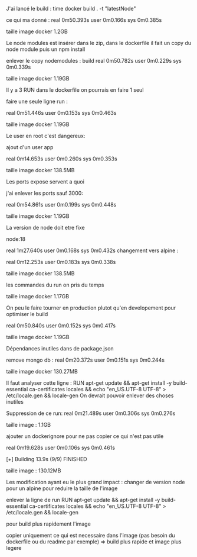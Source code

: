 J'ai lancé le build : 
time docker build . -t "latestNode"

ce qui ma donné : 
real    0m50.393s
user    0m0.166s
sys     0m0.385s

taille image docker 1.2GB

Le node modules est insérer dans le zip, dans le dockerfile il fait un copy du node module puis un npm install

enlever le copy nodemodules :
build
real    0m50.782s
user    0m0.229s
sys     0m0.339s

taille image docker 1.19GB


Il y a 3 RUN dans le dockerfile on pourrais en faire 1 seul

faire une seule ligne run : 

real    0m51.446s
user    0m0.153s
sys     0m0.463s

taille image docker 1.19GB

Le user en root c'est dangereux:

ajout d'un user app

real    0m14.653s
user    0m0.260s
sys     0m0.353s

taille image docker 138.5MB

Les ports expose servent a quoi

j'ai enlever les ports sauf 3000:

real    0m54.861s
user    0m0.199s
sys     0m0.448s

taille image docker 1.19GB

La version de node doit etre fixe

node:18 

real    1m27.640s
user    0m0.168s
sys     0m0.432s
changement vers alpine : 

real    0m12.253s
user    0m0.183s
sys     0m0.338s

taille image docker 138.5MB

les commandes du run on pris du temps

taille image docker 1.17GB


On peu le faire tourner en production plutot qu'en developement pour optimiser le build

real    0m50.840s
user    0m0.152s
sys     0m0.417s

taille image docker 1.19GB

Dépendances inutiles dans de package.json

remove mongo db : 
real    0m20.372s
user    0m0.151s
sys     0m0.244s

taille image docker 130.27MB


Il faut analyser cette ligne : RUN apt-get update && apt-get install -y build-essential ca-certificates locales && echo "en_US.UTF-8 UTF-8" > /etc/locale.gen && locale-gen
On devrait pouvoir enlever des choses inutiles

Suppression de ce run:
real    0m21.489s
user    0m0.306s
sys     0m0.276s

taille image : 1.1GB



ajouter un dockerignore pour ne pas copier ce qui n'est pas utile

real    0m19.628s
user    0m0.106s
sys     0m0.461s

[+] Building 13.9s (9/9) FINISHED   

taille image : 130.12MB


Les modification ayant eu le plus grand impact : changer de version node pour un alpine pour reduire la taille de l'image

enlever la ligne de run  RUN apt-get update && apt-get install -y build-essential ca-certificates locales && echo "en_US.UTF-8 UTF-8" > /etc/locale.gen && locale-gen

pour build plus rapidement l'image

copier uniquement ce qui est necessaire dans l'image (pas besoin du dockerfile ou du readme par exemple) => build plus rapide et image plus legere